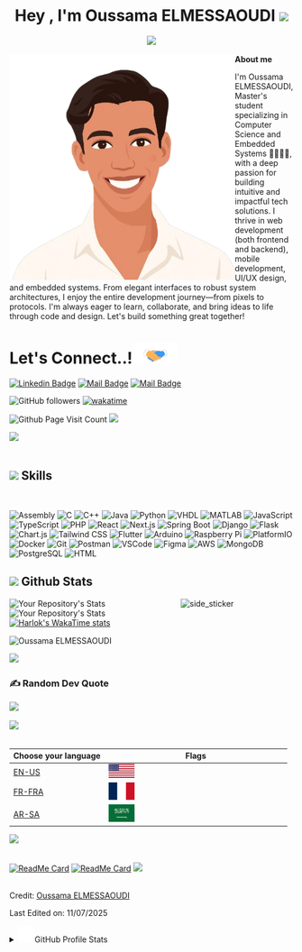 <h1 align="center"><b>Hey , I'm Oussama ELMESSAOUDI </b><img src="https://media.giphy.com/media/hvRJCLFzcasrR4ia7z/giphy.gif" width="35"></h1>
<p align="center">
  <a href="https://github.com/DenverCoder1/readme-typing-svg"><img src="https://readme-typing-svg.herokuapp.com?font=Time+New+Roman&color=cyan&size=25&center=true&vCenter=true&width=600&height=100&lines=Hey!+It's+Oussama+ELMESSAOUDI..&hearts;++;Full+Stack+Web+Developer,;Mobile+Developer,;Love+to+learn+new+stuffs..<3"></a>

</p>

<!--  Ceci mon Avatar-->
<img title="My Avatar" align="left" src="assets/images/Oussama.png"  width="400px" alt="hi" >

<!--  About me -->
<!--## <picture><img src = "assets/about_me.gif" width = 50px></picture> **About me**-->
**About me**

I'm Oussama ELMESSAOUDI, Master's student specializing in Computer Science and Embedded Systems 🤖👨🏻‍💻, with a deep passion for building intuitive and impactful tech solutions. I thrive in web development (both frontend and backend), mobile development, UI/UX design, and embedded systems. From elegant interfaces to robust system architectures, I enjoy the entire development journey—from pixels to protocols. I'm always eager to learn, collaborate, and bring ideas to life through code and design. Let's build something great together!

<!-- Let's Connect..! -->
# <b> Let's Connect..!</b><img src="https://github.com/0xAbdulKhalid/0xAbdulKhalid/raw/main/assets/mdImages/handshake.gif" width ="80">

[![Linkedin Badge](https://img.shields.io/badge/-OussamaELMESSAOUDI-0e76a8?style=flat&labelColor=0e76a8&logo=linkedin&logoColor=white)](https://www.linkedin.com/in/usama-elmessaoudi/) 
[![Mail Badge](https://img.shields.io/badge/-@UsamaMse-e84393?style=flat&labelColor=e84393&logo=instagram&logoColor=white)](https://www.instagram.com/usamamse/)
[![Mail Badge](https://img.shields.io/badge/-OussamaELMESSAOUDI-c0392b?style=flat&labelColor=c0392b&logo=gmail&logoColor=white)](mailto:oussamaelmessaoudi7@gmail.com)

<!-- YouTube Channel Views /GitHub followers /visitors/Age  -->
![GitHub followers](https://img.shields.io/github/followers/oussamaelmessaoudi?style=social)
[![wakatime](https://wakatime.com/badge/user/c0a37276-8396-4881-b56d-232ffd4059dc/project/2c199d38-84a2-4054-9b13-a685f16d5160.svg)](https://wakatime.com/badge/user/c0a37276-8396-4881-b56d-232ffd4059dc/project/2c199d38-84a2-4054-9b13-a685f16d5160)
<!--![visitors](https://visitor-badge.glitch.me/badge?page_id=AzizBenIsmail.AzizBenIsmail)-->
![Github Page Visit Count](https://komarev.com/ghpvc/?username=oussamaelmessaoudi)
<img src="https://img.shields.io/badge/Age-23-blue" />


<!-- Ligne  -->
<img src="https://user-images.githubusercontent.com/73097560/115834477-dbab4500-a447-11eb-908a-139a6edaec5c.gif"><br><br>
<!-- TODO: Add last video link 

- 🔭 I’m currently working at @Toptal
- :computer: Most used line of code `git commit -m "Initial Commit"`
- 🤔 I’m looking for help with Outstanding Video ideas.
- 📫 How to reach me: aziz.270700@gmail.com.
- 😄 Pronouns: Sam3oulation,Ismail.
-->


<!-- Skills  -->
## <img src="https://media2.giphy.com/media/QssGEmpkyEOhBCb7e1/giphy.gif?cid=ecf05e47a0n3gi1bfqntqmob8g9aid1oyj2wr3ds3mg700bl&rid=giphy.gif" width ="25"><b> Skills</b>
<br>

<!-- TODO: Make technologies links takes you to repositories -->
![Assembly](https://img.shields.io/badge/-Assembly-555555?style=for-the-badge&labelColor=black) ![C](https://img.shields.io/badge/-C-A8B9CC?style=for-the-badge&labelColor=black&logo=c&logoColor=A8B9CC) ![C++](https://img.shields.io/badge/-C++-00599C?style=for-the-badge&labelColor=black&logo=c%2B%2B&logoColor=00599C) ![Java](https://img.shields.io/badge/-Java-007396?style=for-the-badge&labelColor=black&logo=java&logoColor=007396) ![Python](https://img.shields.io/badge/-Python-3776AB?style=for-the-badge&labelColor=black&logo=python&logoColor=3776AB) ![VHDL](https://img.shields.io/badge/-VHDL-452476?style=for-the-badge&labelColor=black) ![MATLAB](https://img.shields.io/badge/-MATLAB-0076A8?style=for-the-badge&labelColor=black) ![JavaScript](https://img.shields.io/badge/-JavaScript-F7DF1E?style=for-the-badge&labelColor=black&logo=javascript&logoColor=F7DF1E) ![TypeScript](https://img.shields.io/badge/-TypeScript-3178C6?style=for-the-badge&labelColor=black&logo=typescript&logoColor=3178C6) ![PHP](https://img.shields.io/badge/-PHP-777BB4?style=for-the-badge&labelColor=black&logo=php&logoColor=777BB4)
![React](https://img.shields.io/badge/-React-61DAFB?style=for-the-badge&labelColor=black&logo=react&logoColor=61DAFB) ![Next.js](https://img.shields.io/badge/-Next.js-000000?style=for-the-badge&labelColor=black&logo=next.js&logoColor=FFFFFF) ![Spring Boot](https://img.shields.io/badge/-Spring_Boot-6DB33F?style=for-the-badge&labelColor=black&logo=springboot&logoColor=white)
 ![Django](https://img.shields.io/badge/-Django-092E20?style=for-the-badge&labelColor=black&logo=django&logoColor=white) ![Flask](https://img.shields.io/badge/-Flask-000000?style=for-the-badge&labelColor=black&logo=flask&logoColor=white) ![Chart.js](https://img.shields.io/badge/-Chart.js-FF6384?style=for-the-badge&labelColor=black&logo=chartdotjs&logoColor=FF6384) ![Tailwind CSS](https://img.shields.io/badge/-Tailwind_CSS-06B6D4?style=for-the-badge&labelColor=black&logo=tailwindcss&logoColor=06B6D4) ![Flutter](https://img.shields.io/badge/-Flutter-02569B?style=for-the-badge&labelColor=black&logo=flutter&logoColor=02569B)
![Arduino](https://img.shields.io/badge/-Arduino-00979D?style=for-the-badge&labelColor=black&logo=arduino&logoColor=00979D) ![Raspberry Pi](https://img.shields.io/badge/-Raspberry_Pi-C51A4A?style=for-the-badge&labelColor=black&logo=raspberry-pi&logoColor=C51A4A) ![PlatformIO](https://img.shields.io/badge/-PlatformIO-1E90FF?style=for-the-badge&labelColor=black&logo=platformio&logoColor=white) ![Docker](https://img.shields.io/badge/-Docker-2496ED?style=for-the-badge&labelColor=black&logo=docker&logoColor=2496ED) ![Git](https://img.shields.io/badge/-Git-F05032?style=for-the-badge&labelColor=black&logo=git&logoColor=F05032) ![Postman](https://img.shields.io/badge/-Postman-FF6C37?style=for-the-badge&labelColor=black&logo=postman&logoColor=FF6C37) ![VSCode](https://img.shields.io/badge/-VSCode-007ACC?style=for-the-badge&labelColor=black&logo=visualstudiocode&logoColor=007ACC) ![Figma](https://img.shields.io/badge/-Figma-F24E1E?style=for-the-badge&labelColor=black&logo=figma&logoColor=F24E1E) 
![AWS](https://img.shields.io/badge/-AWS-232F3E?style=for-the-badge&labelColor=black&logo=amazonaws&logoColor=FF9900) ![MongoDB](https://img.shields.io/badge/-MongoDB-47A248?style=for-the-badge&labelColor=black&logo=mongodb&logoColor=47A248) ![PostgreSQL](https://img.shields.io/badge/-PostgreSQL-4169E1?style=for-the-badge&labelColor=black&logo=postgresql&logoColor=4169E1) 
![HTML](https://img.shields.io/badge/-HTML-E34F26?style=for-the-badge&labelColor=black&logo=html5&logoColor=E34F26)  
<!-- Github Stats   -->
## <img src="https://media.giphy.com/media/iY8CRBdQXODJSCERIr/giphy.gif" width="35"><b> Github Stats </b>
<img align="right" width=200px height=200px alt="side_sticker" src="https://media.giphy.com/media/TEnXkcsHrP4YedChhA/giphy.gif" />

![Your Repository's Stats](https://github-readme-stats.vercel.app/api/top-langs/?username=oussamaelmessaoudi&show_icons=true&locale=en&layout=compact&langs_count=50&theme=algolia)
![Your Repository's Stats](https://github-readme-stats.vercel.app/api?username=oussamaelmessaoudi&show_icons=true&theme=radical)
[![Harlok's WakaTime stats](https://github-readme-stats.vercel.app/api/wakatime?username=oussamaelmessaoudi)](https://github.com/anuraghazra/github-readme-stats)
<p><img align="center" src="https://github-readme-streak-stats.herokuapp.com/?user=AzizBenIsmail&&theme=algolia" alt="Oussama ELMESSAOUDI" /></p>

![](https://github-readme-activity-graph.vercel.app/graph?username=oussamaelmessaoudi&theme=react)

### ✍️ Random Dev Quote
![](https://quotes-github-readme.vercel.app/api?type=horizontal&theme=radical)

<img src="https://user-images.githubusercontent.com/73097560/115834477-dbab4500-a447-11eb-908a-139a6edaec5c.gif"><br><br>
<div align="center" >

| Choose your language         | Flags                                                                                                              |
| -------------------------- | ---------------------------------------------------------------------------------------------------------------------- |
| [EN-US](./README.md)       | <img width="15%" alt="Node4Devs Logo" title="United States Flag (USA)" src="./assets/images/flags/USA.png" /> |
| [FR-FRA](./README-FR-FRA.md) | <img width="15%" alt="Node4Devs Logo" title="France Flag (FR)" src="./assets/images/flags/France.png" />        |
| [AR-SA](./README-AR-SA.md) | <img width="15%" alt="Node4Devs Logo" title="Saudi Flag (SA)" src="./assets/images/flags/saudi_ arabia.jpg" />        |

</div>

<img src="https://user-images.githubusercontent.com/73097560/115834477-dbab4500-a447-11eb-908a-139a6edaec5c.gif"><br><br>

[![ReadMe Card](https://github-readme-stats.vercel.app/api/pin/?username=oussamaelmessaoudi&repo=Systeme-de-controle-de-la-lumiere-dans-un-batiment&theme=react)](https://github.com/AzizBenIsmail/PFA-Automatisation_Campagne_Sms-Email-FrontendReact)
[![ReadMe Card](https://github-readme-stats.vercel.app/api/pin/?username=oussamaelmessaoudi&repo=WebScrapping---PL-Gameweek-1-xGC-Promoted-Teams&theme=react)](https://github.com/AzizBenIsmail/PFA-Automatisation_Campagne_Sms-Email-BackendExpress)
<img src="https://user-images.githubusercontent.com/73097560/115834477-dbab4500-a447-11eb-908a-139a6edaec5c.gif"><br><br>

Credit: [Oussama ELMESSAOUDI](https://github.com/oussamaelmessaoudi) 

Last Edited on: 11/07/2025
<details> 
  <summary>  <img src="./assets/giphy.gif" width="30px" alt="Git"/>GitHub Profile Stats </summary>
  <div>
  <samp>
      <br/>
            <p align="center">
      </p>
        <p align="center">
          <a href="https://github.com/oussamaelmessaoudi/">
          <img width="45%" src="https://github-profile-summary-cards.vercel.app/api/cards/repos-per-language?username=oussamaelmessaoudi&theme=gruvbox&layout=compact&hide_border=true"
          alt="1999AZZAR :: Top Langs by repo" />
          <img width="45%" src="https://github-profile-summary-cards.vercel.app/api/cards/most-commit-language?username=oussamaelmessaoudi&theme=gruvbox&layout=compact&hide_border=true"
          alt="1999AZZAR :: Top Langs by commit" />
          </a>
        </p>
    <br>

## <img src="https://media.giphy.com/media/dxIWYNNVCxFXdP76XE/giphy.gif" width ="25"><b> Trophies</b>

[![trophy](https://github-profile-trophy.vercel.app/?username=oussamaelmessaoudi&theme=nord&column=7)](https://github.com/Naderab/github-profile-trophy)

<br>
</details>




[reactplaylist]: https://www.youtube.com/watch?v=KxXXEL-k47Y&list=PLvXDmnBbOF7RnYiZvDwl2Pzcs2kfi10wd
[vscodetutorial]: https://www.youtube.com/watch?v=Bkie2ai8qeE&t=8s
[htmltutorial]: https://www.youtube.com/watch?v=VK6MXVxOsws&t=27s
[javascripttutorial]: https://www.youtube.com/watch?v=D-LHKvmX37E
